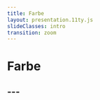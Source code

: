 ```yaml
---
title: Farbe
layout: presentation.11ty.js
slideClasses: intro
transition: zoom
---
```



<div class="is-full-width">

# Farbe

## ---

</div>
